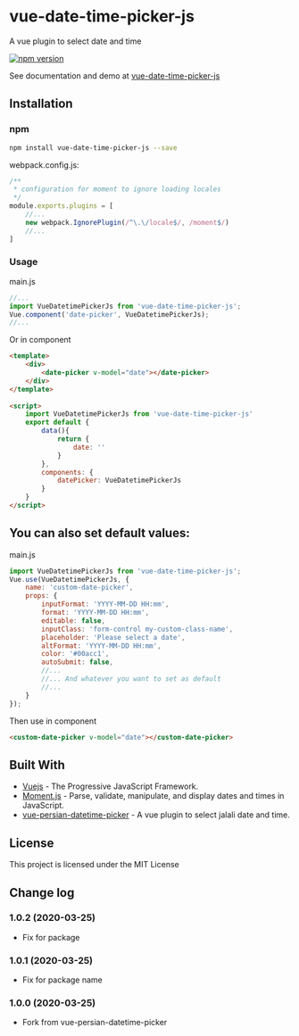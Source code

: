 # vue-date-time-picker-js
A vue plugin to select date and time

[![npm version](https://badge.fury.io/js/vue-date-time-picker-js.svg)](https://www.npmjs.com/package/vue-date-time-picker-js)

See documentation and demo at [vue-date-time-picker-js](https://mahdadghasemian.github.io/vue-date-time-picker-js)

## Installation

### npm
```bash
npm install vue-date-time-picker-js --save
```

webpack.config.js:
```javascript
/**
 * configuration for moment to ignore loading locales
 */
module.exports.plugins = [
    //...
    new webpack.IgnorePlugin(/^\.\/locale$/, /moment$/)
    //...
]
```

### Usage

main.js
```javascript
//...
import VueDatetimePickerJs from 'vue-date-time-picker-js';
Vue.component('date-picker', VueDatetimePickerJs);
//...
```
Or in component
```html
<template>
    <div>
        <date-picker v-model="date"></date-picker>
    </div>
</template>
 
<script>
    import VueDatetimePickerJs from 'vue-date-time-picker-js'
    export default {
        data(){
            return {
                date: ''
            }
        },
        components: {
            datePicker: VueDatetimePickerJs
        }
    }
</script>
```


## You can also set default values: 
main.js
```javascript
import VueDatetimePickerJs from 'vue-date-time-picker-js';
Vue.use(VueDatetimePickerJs, {
    name: 'custom-date-picker',
    props: {
        inputFormat: 'YYYY-MM-DD HH:mm',
        format: 'YYYY-MM-DD HH:mm',
        editable: false,
        inputClass: 'form-control my-custom-class-name',
        placeholder: 'Please select a date',
        altFormat: 'YYYY-MM-DD HH:mm',
        color: '#00acc1',
        autoSubmit: false,
        //...  
        //... And whatever you want to set as default 
        //... 
    }
});
```
Then use in component
```html
<custom-date-picker v-model="date"></custom-date-picker>
```


## Built With
* [Vuejs](https://vuejs.org/) - The Progressive JavaScript Framework.
* [Moment.js](https://momentjs.com/) - Parse, validate, manipulate, and display dates and times in JavaScript.
* [vue-persian-datetime-picker](https://github.com/talkhabi/vue-persian-datetime-picker.git) - A vue plugin to select jalali date and time.


## License

This project is licensed under the MIT License

## Change log

### 1.0.2 (2020-03-25)

  * Fix for package
  
### 1.0.1 (2020-03-25)

  * Fix for package name

### 1.0.0 (2020-03-25)

  * Fork from vue-persian-datetime-picker
